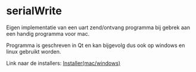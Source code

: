 # serialWrite
Eigen implementatie van een uart zend/ontvang programma bij gebrek aan een handig programma voor mac.

Programma is geschreven in Qt en kan bijgevolg dus ook op windows en linux gebruikt worden.


Link naar de installers: [Installer(mac/windows)](http://www.ovde.be/projecten#serialwrite "ovde.be - SerialWrite")